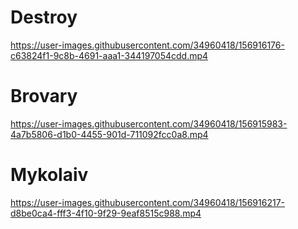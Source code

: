 # Destroy

https://user-images.githubusercontent.com/34960418/156916176-c63824f1-9c8b-4691-aaa1-344197054cdd.mp4



# Brovary

https://user-images.githubusercontent.com/34960418/156915983-4a7b5806-d1b0-4455-901d-711092fcc0a8.mp4



# Mykolaiv

https://user-images.githubusercontent.com/34960418/156916217-d8be0ca4-fff3-4f10-9f29-9eaf8515c988.mp4

